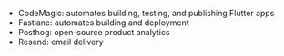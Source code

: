 - CodeMagic: automates building, testing, and publishing Flutter apps
- Fastlane: automates building and deployment
- Posthog: open-source product analytics
- Resend: email delivery
